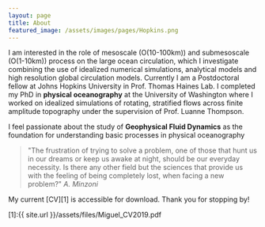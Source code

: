 ```yaml
---
layout: page
title: About
featured_image: /assets/images/pages/Hopkins.png
---
```


I am interested in the role of mesoscale (O(10-100km)) and submesoscale (O(1-10km)) process on the large ocean circulation, which I investigate combining the use of idealized numerical simulations, analytical models and high resolution global circulation models.
Currently I am a Postdoctoral fellow at Johns Hopkins University in Prof. Thomas Haines Lab. I completed my PhD in **physical oceanography** at the University of Washington where I worked on idealized simulations of rotating, stratified flows across finite amplitude topography under the supervision of Prof. Luanne Thompson.

I feel passionate about the study of **Geophysical Fluid Dynamics** as the foundation for understanding basic processes in physical oceanography

>"The frustration of trying to solve a problem, one of those that hunt us in our dreams or keep us awake at night, should be our everyday necessity. Is there any other field but the sciences that provide us with the feeling of being completely lost, when facing a new problem?" <cite>A. Minzoni</cite>


My current [CV][1] is accessible for download. Thank you for stopping by!

[1]:{{ site.url }}/assets/files/Miguel_CV2019.pdf
